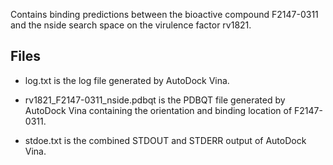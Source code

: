 Contains binding predictions between the bioactive compound F2147-0311 and the nside search space on the virulence factor rv1821.

## Files

- log.txt is the log file generated by AutoDock Vina.

- rv1821_F2147-0311_nside.pdbqt is the PDBQT file generated by AutoDock Vina containing the orientation and binding location of F2147-0311.

- stdoe.txt is the combined STDOUT and STDERR output of AutoDock Vina.

